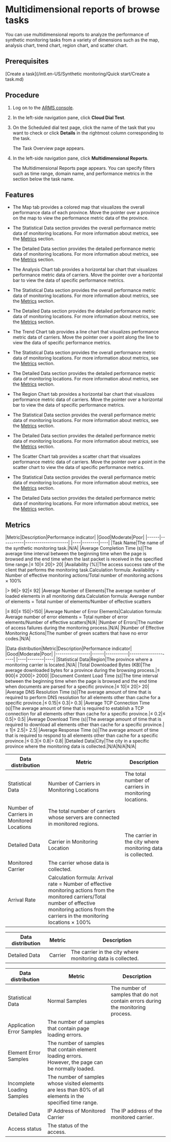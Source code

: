 # Multidimensional reports of browse tasks

You can use multidimensional reports to analyze the performance of synthetic monitoring tasks from a variety of dimensions such as the map, analysis chart, trend chart, region chart, and scatter chart.

## Prerequisites

[Create a task](/intl.en-US/Synthetic monitoring/Quick start/Create a task.md)

## Procedure

1.  Log on to the [ARMS console](https://arms-intl.console.aliyun.com/).
2.  In the left-side navigation pane, click **Cloud Dial Test**.
3.  On the Scheduled dial test page, click the name of the task that you want to check or click **Details** in the rightmost column corresponding to the task.

    The Task Overview page appears.

4.  In the left-side navigation pane, click **Multidimensional Reports**.

    The Multidimensional Reports page appears. You can specify filters such as time range, domain name, and performance metrics in the section below the task name.


## Features



-   The Map tab provides a colored map that visualizes the overall performance data of each province. Move the pointer over a province on the map to view the performance metric data of the province.
-   The Statistical Data section provides the overall performance metric data of monitoring locations. For more information about metrics, see the [Metrics](#section_7yl_0t8_81a) section.
-   The Detailed Data section provides the detailed performance metric data of monitoring locations. For more information about metrics, see the [Metrics](#section_7yl_0t8_81a) section.

-   The Analysis Chart tab provides a horizontal bar chart that visualizes performance metric data of carriers. Move the pointer over a horizontal bar to view the data of specific performance metrics.
-   The Statistical Data section provides the overall performance metric data of monitoring locations. For more information about metrics, see the [Metrics](#section_7yl_0t8_81a) section.
-   The Detailed Data section provides the detailed performance metric data of monitoring locations. For more information about metrics, see the [Metrics](#section_7yl_0t8_81a) section.

-   The Trend Chart tab provides a line chart that visualizes performance metric data of carriers. Move the pointer over a point along the line to view the data of specific performance metrics.
-   The Statistical Data section provides the overall performance metric data of monitoring locations. For more information about metrics, see the [Metrics](#section_7yl_0t8_81a) section.
-   The Detailed Data section provides the detailed performance metric data of monitoring locations. For more information about metrics, see the [Metrics](#section_7yl_0t8_81a) section.

-   The Region Chart tab provides a horizontal bar chart that visualizes performance metric data of carriers. Move the pointer over a horizontal bar to view the data of specific performance metrics.
-   The Statistical Data section provides the overall performance metric data of monitoring locations. For more information about metrics, see the [Metrics](#section_7yl_0t8_81a) section.
-   The Detailed Data section provides the detailed performance metric data of monitoring locations. For more information about metrics, see the [Metrics](#section_7yl_0t8_81a) section.

-   The Scatter Chart tab provides a scatter chart that visualizes performance metric data of carriers. Move the pointer over a point in the scatter chart to view the data of specific performance metrics.
-   The Statistical Data section provides the overall performance metric data of monitoring locations. For more information about metrics, see the [Metrics](#section_7yl_0t8_81a) section.
-   The Detailed Data section provides the detailed performance metric data of monitoring locations. For more information about metrics, see the [Metrics](#section_7yl_0t8_81a) section.

## Metrics

|Metric|Description|Performance indicator|
|Good|Moderate|Poor|
|------|-----------|---------------------|
|----|--------|----|
|Task Name|The name of the synthetic monitoring task.|N/A|
|Average Completion Time \(s\)|The average time interval between the beginning time when the page is browsed and the end time when the last packet is received in the specified time range.|≤ 10|≤ 20|\> 20|
|Availability \(%\)|The access success rate of the client that performs the monitoring task.Calculation formula: Availability = Number of effective monitoring actions/Total number of monitoring actions × 100%

|\> 96|\> 92|≤ 92|
|Average Number of Elements|The average number of loaded elements in all monitoring data.Calculation formula: Average number of elements = Total number of elements/Number of effective scatters

|≤ 80|≤ 150|\>150|
|Average Number of Error Elements|Calculation formula: Average number of error elements = Total number of error elements/Number of effective scatters|N/A|
|Number of Errors|The number of access failures during the monitoring process.|N/A|
|Number of Effective Monitoring Actions|The number of green scatters that have no error codes.|N/A|

|Data distribution|Metric|Description|Performance indicator|
|Good|Moderate|Poor|
|-----------------|------|-----------|---------------------|
|----|--------|----|
|Statistical Data|Region|The province where a monitoring carrier is located.|N/A|
|Total Downloaded Bytes \(KB\)|The average downloaded bytes for a province during the browsing process.|≤ 900|≤ 2000|\> 2000|
|Document Content Load Time \(s\)|The time interval between the beginning time when the page is browsed and the end time when documents are parsed for a specific province.|≤ 10|≤ 20|\> 20|
|Average DNS Resolution Time \(s\)|The average amount of time that is required to perform DNS resolution for all elements other than cache for a specific province.|≤ 0.15|≤ 0.3|\> 0.3|
|Average TCP Connection Time \(s\)|The average amount of time that is required to establish a TCP connection for all elements other than cache for a specific province.|≤ 0.2|≤ 0.5|\> 0.5|
|Average Download Time \(s\)|The average amount of time that is required to download all elements other than cache for a specific province.|≤ 1|≤ 2.5|\> 2.5|
|Average Response Time \(s\)|The average amount of time that is required to respond to all elements other than cache for a specific province.|≤ 0.3|≤ 0.8|\> 0.8|
|Detailed Data|City|The city in a specific province where the monitoring data is collected.|N/A|N/A|N/A|

|Data distribution|Metric|Description|
|-----------------|------|-----------|
|Statistical Data|Number of Carriers in Monitoring Locations|The total number of carriers in monitoring locations.|
|Number of Carriers in Monitored Locations|The total number of carriers whose servers are connected in monitored regions.|
|Detailed Data|Carrier in Monitoring Location|The carrier in the city where monitoring data is collected.|
|Monitored Carrier|The carrier whose data is collected.|
|Arrival Rate|Calculation formula: Arrival rate = Number of effective monitoring actions from the monitored carriers/Total number of effective monitoring actions from the carriers in the monitoring locations × 100%|

|Data distribution|Metric|Description|
|-----------------|------|-----------|
|Detailed Data|Carrier|The carrier in the city where monitoring data is collected.|

|Data distribution|Metric|Description|
|-----------------|------|-----------|
|Statistical Data|Normal Samples|The number of samples that do not contain errors during the monitoring process.|
|Application Error Samples|The number of samples that contain page loading errors.|
|Element Error Samples|The number of samples that contain element loading errors. However, the page can be normally loaded.|
|Incomplete Loading Samples|The number of samples whose visited elements are less than 80% of all elements in the specified time range.|
|Detailed Data|IP Address of Monitored Carrier|The IP address of the monitored carrier.|
|Access status|The status of the access.|

